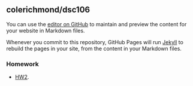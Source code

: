 ## colerichmond/dsc106

You can use the [editor on GitHub](https://github.com/colerichmond/dsc106/edit/master/README.md) to maintain and preview the content for your website in Markdown files.

Whenever you commit to this repository, GitHub Pages will run [Jekyll](https://jekyllrb.com/) to rebuild the pages in your site, from the content in your Markdown files.

### Homework

- [HW2](./homework/hw2/hw2.md).
